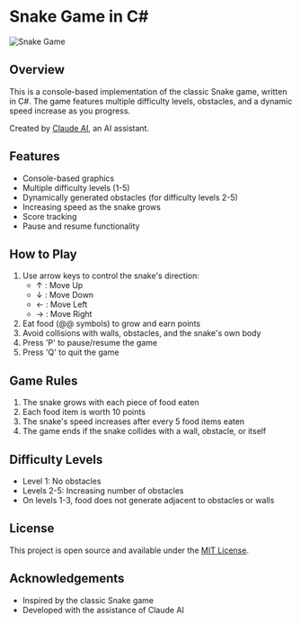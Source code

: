 # Snake Game in C#

![Snake Game](https://example.com/snake-game-screenshot.png![img.png](img.png))

## Overview

This is a console-based implementation of the classic Snake game, written in C#. The game features multiple difficulty levels, obstacles, and a dynamic speed increase as you progress.

Created by [Claude AI](https://www.anthropic.com), an AI assistant.

## Features

- Console-based graphics
- Multiple difficulty levels (1-5)
- Dynamically generated obstacles (for difficulty levels 2-5)
- Increasing speed as the snake grows
- Score tracking
- Pause and resume functionality

## How to Play

1. Use arrow keys to control the snake's direction:
   - ↑ : Move Up
   - ↓ : Move Down
   - ← : Move Left
   - → : Move Right
2. Eat food (@@ symbols) to grow and earn points
3. Avoid collisions with walls, obstacles, and the snake's own body
4. Press 'P' to pause/resume the game
5. Press 'Q' to quit the game

## Game Rules

1. The snake grows with each piece of food eaten
2. Each food item is worth 10 points
3. The snake's speed increases after every 5 food items eaten
4. The game ends if the snake collides with a wall, obstacle, or itself

## Difficulty Levels

- Level 1: No obstacles
- Levels 2-5: Increasing number of obstacles
- On levels 1-3, food does not generate adjacent to obstacles or walls

## License

This project is open source and available under the [MIT License](LICENSE).

## Acknowledgements

- Inspired by the classic Snake game
- Developed with the assistance of Claude AI
